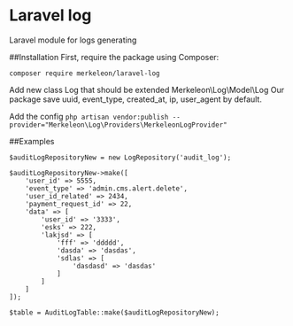 # Laravel log
Laravel module for logs generating 

##Installation
First, require the package using Composer:

`composer require merkeleon/laravel-log`

Add new class Log that should be extended Merkeleon\Log\Model\Log
Our package save uuid, event_type, created_at, ip, user_agent by default.  

Add the config
`php artisan vendor:publish --provider="Merkeleon\Log\Providers\MerkeleonLogProvider"`


##Examples

    $auditLogRepositoryNew = new LogRepository('audit_log');

    $auditLogRepositoryNew->make([
        'user_id' => 5555,
        'event_type' => 'admin.cms.alert.delete',
        'user_id_related' => 2434,
        'payment_request_id' => 22,
        'data' => [
            'user_id' => '3333',
            'esks' => 222,
            'lakjsd' => [
                'fff' => 'ddddd',
                'dasda' => 'dasdas',
                'sdlas' => [
                    'dasdasd' => 'dasdas'
                ]
            ]
        ]
    ]);

    $table = AuditLogTable::make($auditLogRepositoryNew);